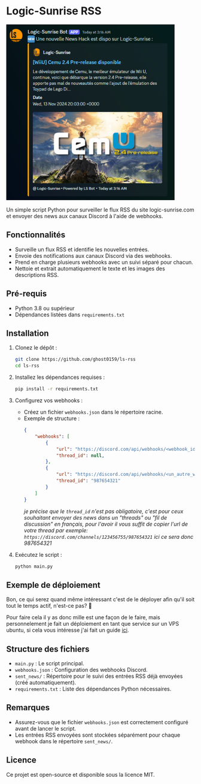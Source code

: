 
# Logic-Sunrise RSS

<img src="./img/demo.png" width="450"/>

Un simple script Python pour surveiller le flux RSS du site logic-sunrise.com et envoyer des news aux canaux Discord à l'aide de webhooks.

## Fonctionnalités

- Surveille un flux RSS et identifie les nouvelles entrées.
- Envoie des notifications aux canaux Discord via des webhooks.
- Prend en charge plusieurs webhooks avec un suivi séparé pour chacun.
- Nettoie et extrait automatiquement le texte et les images des descriptions RSS.

## Pré-requis

- Python 3.8 ou supérieur
- Dépendances listées dans `requirements.txt`

## Installation

1. Clonez le dépôt :
   ```bash
   git clone https://github.com/ghost0159/ls-rss
   cd ls-rss
   ```

2. Installez les dépendances requises :
   ```bash
   pip install -r requirements.txt
   ```

3. Configurez vos webhooks :
   - Créez un fichier `webhooks.json` dans le répertoire racine.
   - Exemple de structure :
     ```json
     {
         "webhooks": [
             {
                 "url": "https://discord.com/api/webhooks/<webhook_id>",
                 "thread_id": null,
             },
             {
                 "url": "https://discord.com/api/webhooks/<un_autre_webhook_id>",
                 "thread_id": "987654321"
             }
         ]
     }
     ```
     *je précise que le ``thread_id`` n'est pas obligatoire, c'est pour ceux souhaitant envoyer des news dans un "threads" ou "fil de discussion" en français, pour l'avoir il vous suffit de copier l'url de votre thread par exemple: ``https://discord.com/channels/123456755/987654321`` ici ce sera donc 987654321*

4. Exécutez le script :
   ```bash
   python main.py
   ```

## Exemple de déploiement

Bon, ce qui serez quand même intéressant c'est de le déployer afin qu'il soit tout le temps actif, n'est-ce pas? 🙂

Pour faire cela il y as donc mille est une façon de le faire, mais personnelement je fait un déploiement en tant que service sur un VPS ubuntu, si cela vous intéresse j'ai fait un guide [ici](./README_deployement.md).

## Structure des fichiers

- `main.py` : Le script principal.
- `webhooks.json` : Configuration des webhooks Discord.
- `sent_news/` : Répertoire pour le suivi des entrées RSS déjà envoyées (créé automatiquement).
- `requirements.txt` : Liste des dépendances Python nécessaires.

## Remarques

- Assurez-vous que le fichier `webhooks.json` est correctement configuré avant de lancer le script.
- Les entrées RSS envoyées sont stockées séparément pour chaque webhook dans le répertoire `sent_news/`.

## Licence

Ce projet est open-source et disponible sous la licence MIT.